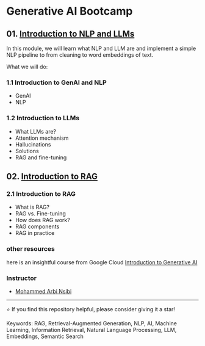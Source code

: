 # Generative AI Bootcamp 


## 01. [Introduction to NLP and LLMs](01-Intro-to-NLP-and-LLMs/)
 
In this module, we will learn what NLP and LLM are and
implement a simple NLP pipeline to from cleaning to word embeddings of text.

What we will do: 

### 1.1 Introduction to GenAI and NLP 
* GenAI
* NLP

### 1.2 Introduction to LLMs
* What LLMs are?
* Attention mechanism
* Hallucinations
* Solutions
* RAG and fine-tuning

## 02. [Introduction to RAG](02-intro-to-RAG/)

### 2.1 Introduction to RAG
* What is RAG?
* RAG vs. Fine-tuning
* How does RAG work?
* RAG components 
* RAG in practice




### other resources 
here is an insightful course from Google Cloud
[Introduction to Generative AI ](https://www.cloudskillsboost.google/paths/118)


### Instructor

- [Mohammed Arbi Nsibi](https://www.linkedin.com/in/mohammed-arbi-nsibi-584a43241/)

---

⭐️ If you find this repository helpful, please consider giving it a star!

Keywords: RAG, Retrieval-Augmented Generation, NLP, AI, Machine Learning, Information Retrieval, Natural Language Processing, LLM, Embeddings, Semantic Search

